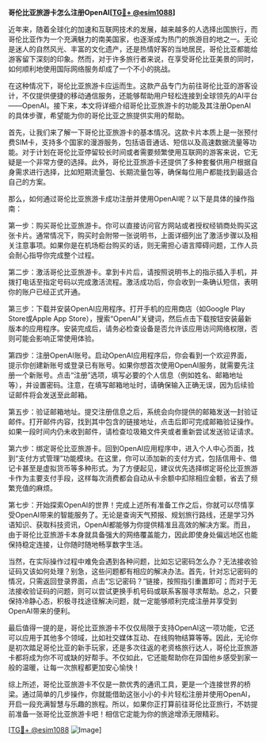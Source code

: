 **哥伦比亚旅游卡怎么注册OpenAI[[TG💪+ @esim1088](https://t.me/s/esim1088)]**

近年来，随着全球化的加速和互联网技术的发展，越来越多的人选择出国旅行，而哥伦比亚作为一个充满魅力的南美国家，也逐渐成为热门的旅游目的地之一。无论是迷人的自然风光、丰富的文化遗产，还是热情好客的当地居民，哥伦比亚都能给游客留下深刻的印象。然而，对于许多旅行者来说，在享受哥伦比亚美景的同时，如何顺利地使用国际网络服务却成了一个不小的挑战。

在这种情况下，哥伦比亚旅游卡应运而生。这款产品专门为前往哥伦比亚的游客设计，不仅提供便捷的移动通信服务，还能够帮助用户轻松连接到全球领先的AI平台——OpenAI。接下来，本文将详细介绍哥伦比亚旅游卡的功能及其注册OpenAI的具体步骤，希望能为你的哥伦比亚之旅提供实用的帮助。

首先，让我们来了解一下哥伦比亚旅游卡的基本情况。这款卡片本质上是一张预付费SIM卡，支持多个国家的漫游服务，包括语音通话、短信以及高速数据流量等功能。对于计划在哥伦比亚停留较长时间或者需要频繁使用互联网的游客来说，它无疑是一个非常方便的选择。此外，哥伦比亚旅游卡还提供了多种套餐供用户根据自身需求进行选择，比如短期流量包、长期流量包等，确保每位用户都能找到最适合自己的方案。

那么，如何通过哥伦比亚旅游卡成功注册并使用OpenAI呢？以下是具体的操作指南：

第一步：购买哥伦比亚旅游卡。你可以直接访问官方网站或者授权经销商处购买这张卡片。通常情况下，购买时会附带一张说明书，上面详细列出了激活步骤以及相关注意事项。如果你是在机场柜台购买的话，则无需担心语言障碍问题，工作人员会耐心指导你完成整个过程。

第二步：激活哥伦比亚旅游卡。拿到卡片后，请按照说明书上的指示插入手机，并拨打电话至指定号码以完成激活流程。激活成功后，你会收到一条确认短信，表明你的账户已经正式开通。

第三步：下载并安装OpenAI应用程序。打开手机的应用商店（如Google Play Store或Apple App Store），搜索“OpenAI”关键词，然后点击下载按钮安装最新版本的应用程序。安装完成后，请务必检查设备是否允许该应用访问网络权限，否则可能会影响正常使用体验。

第四步：注册OpenAI账号。启动OpenAI应用程序后，你会看到一个欢迎界面，提示你创建新账号或登录已有账号。如果你想首次使用OpenAI服务，就需要先注册一个新账号。点击“注册”选项，填写必要的个人信息（例如姓名、邮箱地址等），并设置密码。注意，在填写邮箱地址时，请确保输入正确无误，因为后续验证邮件将会发送至此邮箱。

第五步：验证邮箱地址。提交注册信息之后，系统会向你提供的邮箱发送一封验证邮件。打开邮件内容，找到其中包含的链接地址，点击后即可完成邮箱验证操作。如果一段时间内仍未收到邮件，请检查垃圾箱文件夹或者重新尝试发送验证请求。

第六步：绑定哥伦比亚旅游卡。回到OpenAI应用程序中，进入个人中心页面，找到“支付方式管理”功能模块。在这里，你可以添加新的支付方式，包括信用卡、借记卡甚至是虚拟货币等多种形式。为了方便起见，建议优先选择绑定哥伦比亚旅游卡作为主要支付手段，这样每次消费都会自动从卡余额中扣除相应金额，省去了频繁充值的麻烦。

第七步：开始探索OpenAI的世界！完成上述所有准备工作之后，你就可以尽情享受OpenAI带来的智能服务了。无论是查询天气预报、规划旅行路线，还是学习外语知识、获取科技资讯，OpenAI都能够为你提供精准且高效的解决方案。而且，由于哥伦比亚旅游卡本身就具备强大的网络覆盖能力，因此即使身处偏远地区也能保持稳定连接，让你随时随地畅享数字生活。

当然，在实际操作过程中难免会遇到各种问题，比如忘记密码怎么办？无法接收验证码又该如何处理？别急，这些问题都有相应的解决办法。首先，针对忘记密码的情况，只需返回登录界面，点击“忘记密码？”链接，按照指引重置即可；而对于无法接收验证码的问题，则可以尝试更换手机号码或联系客服寻求帮助。总之，只要保持冷静心态，积极寻找途径解决问题，就一定能够顺利完成注册并享受到OpenAI带来的便利。

最后值得一提的是，哥伦比亚旅游卡不仅仅局限于支持OpenAI这一项功能，它还可以应用于其他多个领域，比如社交媒体互动、在线购物结算等等。因此，无论你是初次踏足哥伦比亚的新手玩家，还是多次往返的老资格旅行达人，哥伦比亚旅游卡都将成为你不可或缺的好帮手。不仅如此，它还能帮助你在异国他乡感受到家一般的温暖，让每一次旅程都更加安心愉快！

综上所述，哥伦比亚旅游卡不仅是一款优秀的通讯工具，更是一个连接世界的桥梁。通过简单的几步操作，你就能借助这张小小的卡片轻松注册并使用OpenAI，开启一段充满智慧与乐趣的旅程。所以，如果你正打算前往哥伦比亚旅行，不妨提前准备一张哥伦比亚旅游卡吧！相信它定能为你的旅途增添无限精彩。

[[TG💪+ @esim1088](https://t.me/s/esim1088) ![Image](https://i.postimg.cc/4NQfJmqS/Snipaste-2025-05-13-00-14-12.png)]